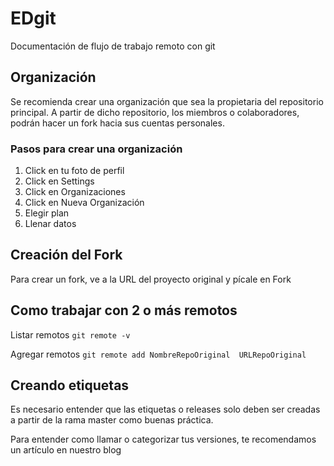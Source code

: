 # EDgit
Documentación de flujo de trabajo remoto con git

## Organización 

Se recomienda crear una organización que sea la propietaria del repositorio principal. A partir de dicho repositorio, los miembros o colaboradores, podrán hacer un fork hacia sus cuentas personales.

### Pasos para crear una organización

1. Click en tu foto de perfil
2. Click en Settings
3. Click en Organizaciones
4. Click en Nueva Organización 
5. Elegir plan 
6. Llenar datos

## Creación del Fork

Para crear un fork, ve a la URL del proyecto original y pícale en Fork 

## Como trabajar con 2 o más remotos

Listar remotos
`git remote -v`

Agregar remotos 
`git remote add NombreRepoOriginal  URLRepoOriginal`

## Creando etiquetas

Es necesario entender que las etiquetas o releases solo deben ser creadas a partir de la rama master como buenas práctica.

Para entender como llamar o categorizar tus versiones, te recomendamos un artículo en nuestro blog
